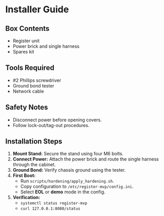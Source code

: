# Installer Guide

## Box Contents
- Register unit
- Power brick and single harness
- Spares kit

## Tools Required
- #2 Phillips screwdriver
- Ground bond tester
- Network cable

## Safety Notes
- Disconnect power before opening covers.
- Follow lock-out/tag-out procedures.

## Installation Steps
1. **Mount Stand:** Secure the stand using four M6 bolts.
2. **Connect Power:** Attach the power brick and route the single harness
   through the cabinet.
3. **Ground Bond:** Verify chassis ground using the tester.
4. **First Boot:**
   - Run `scripts/hardening/apply_hardening.sh`.
   - Copy configuration to `/etc/register-mvp/config.ini`.
   - Select **EOL** or **demo** mode in the config.
5. **Verification:**
   - `systemctl status register-mvp`
   - `curl 127.0.0.1:8080/status`

